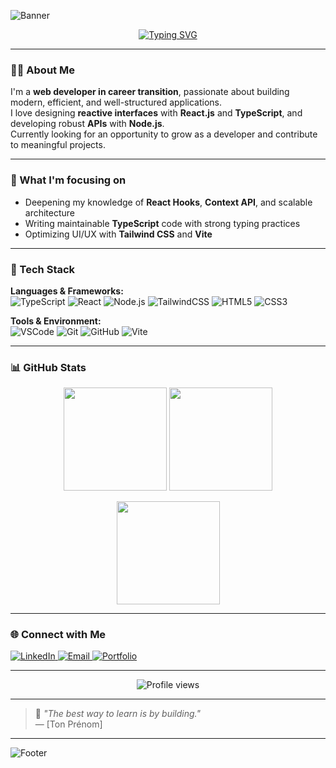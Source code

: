 ![Banner](https://capsule-render.vercel.app/api?type=waving&color=0:38B2AC,100:0F172A&height=200&section=header&text=Hi%20there,%20I'm%20[Ton%20Prénom]%20👋&fontSize=35&fontColor=FFFFFF)

<p align="center">
  <a href="https://github.com/Drakiinoxx">
    <img src="https://readme-typing-svg.herokuapp.com?font=Fira+Code&pause=1000&color=38B2AC&center=true&vCenter=true&width=600&lines=Full+Stack+Web+Developer;TypeScript+%7C+React.js+%7C+Node.js;TailwindCSS+%7C+Clean+Code+Enthusiast;Always+learning+new+things+🚀" alt="Typing SVG" />
  </a>
</p>

---

### 👨‍💻 About Me

I'm a **web developer in career transition**, passionate about building modern, efficient, and well-structured applications.  
I love designing **reactive interfaces** with **React.js** and **TypeScript**, and developing robust **APIs** with **Node.js**.  
Currently looking for an opportunity to grow as a developer and contribute to meaningful projects.

---

### 🧠 What I'm focusing on
- Deepening my knowledge of **React Hooks**, **Context API**, and scalable architecture  
- Writing maintainable **TypeScript** code with strong typing practices  
- Optimizing UI/UX with **Tailwind CSS** and **Vite**

---

### 🚀 Tech Stack

**Languages & Frameworks:**  
![TypeScript](https://img.shields.io/badge/-TypeScript-3178C6?logo=typescript&logoColor=white)
![React](https://img.shields.io/badge/-React-61DAFB?logo=react&logoColor=black)
![Node.js](https://img.shields.io/badge/-Node.js-339933?logo=node.js&logoColor=white)
![TailwindCSS](https://img.shields.io/badge/-TailwindCSS-38B2AC?logo=tailwind-css&logoColor=white)
![HTML5](https://img.shields.io/badge/-HTML5-E34F26?logo=html5&logoColor=white)
![CSS3](https://img.shields.io/badge/-CSS3-1572B6?logo=css3&logoColor=white)

**Tools & Environment:**  
![VSCode](https://img.shields.io/badge/-VS%20Code-007ACC?logo=visual-studio-code&logoColor=white)
![Git](https://img.shields.io/badge/-Git-F05032?logo=git&logoColor=white)
![GitHub](https://img.shields.io/badge/-GitHub-181717?logo=github&logoColor=white)
![Vite](https://img.shields.io/badge/-Vite-646CFF?logo=vite&logoColor=white)

---

### 📊 GitHub Stats

<p align="center">
  <img src="https://github-readme-stats.vercel.app/api?username=TON_PSEUDO_GITHUB&show_icons=true&theme=tokyonight" height="165">
  <img src="https://github-readme-stats.vercel.app/api/top-langs/?username=TON_PSEUDO_GITHUB&layout=compact&theme=tokyonight" height="165">
</p>

<p align="center">
  <img src="https://github-readme-streak-stats.herokuapp.com/?user=TON_PSEUDO_GITHUB&theme=tokyonight" height="165" />
</p>

---

### 🌐 Connect with Me

<p align="left">
  <a href="https://www.linkedin.com/in/TON-LINKEDIN/" target="_blank">
    <img src="https://img.shields.io/badge/LinkedIn-0077B5?style=for-the-badge&logo=linkedin&logoColor=white" alt="LinkedIn" />
  </a>
  <a href="mailto:ton.email@exemple.com" target="_blank">
    <img src="https://img.shields.io/badge/Email-D14836?style=for-the-badge&logo=gmail&logoColor=white" alt="Email" />
  </a>
  <a href="https://tonportfolio.com" target="_blank">
    <img src="https://img.shields.io/badge/Portfolio-38B2AC?style=for-the-badge&logo=vercel&logoColor=white" alt="Portfolio" />
  </a>
</p>

---

<p align="center">
  <img src="https://komarev.com/ghpvc/?username=TON_PSEUDO_GITHUB&style=for-the-badge&color=38B2AC" alt="Profile views" />
</p>

---

> 🧩 *"The best way to learn is by building."*  
> — [Ton Prénom]

---

![Footer](https://capsule-render.vercel.app/api?type=waving&color=0:0F172A,100:38B2AC&height=120&section=footer)


<!--
**Drakiinoxx/Drakiinoxx** is a ✨ _special_ ✨ repository because its `README.md` (this file) appears on your GitHub profile.

Here are some ideas to get you started:

- 🔭 I’m currently working on ...
- 🌱 I’m currently learning ...
- 👯 I’m looking to collaborate on ...
- 🤔 I’m looking for help with ...
- 💬 Ask me about ...
- 📫 How to reach me: ...
- 😄 Pronouns: ...
- ⚡ Fun fact: ...
-->
